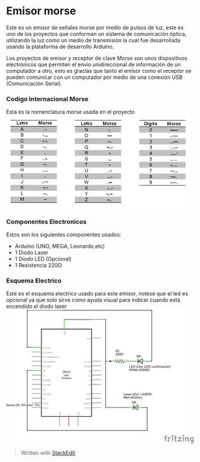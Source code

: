 # Emisor morse
Este es un emisor de señales morse por medio de pulsos de luz, este es uno de los proyectos que conforman un sistema de comunicación óptica, utilizando la luz como un medio de transmisión la cual fue desarrollada usando la plataforma de desarrollo Arduino.

Los proyectos de emisor y receptor de clave Morse son unos dispositivos electrónicos que permiten el envío unidireccional de información de un computador a otro, esto es gracias que tanto el emisor como el receptor se pueden comunicar con un computador por medio de una conexión USB (Comunicación Serial).


### Codigo Internacional Morse
Esta es la nomenclatura morse usada en el proyecto
![Codigo Morse](https://github.com/lumialvarez/emisor-morse-arduino/blob/main/Recursos/morse_code.png?raw=true)

### Componentes Electronicos
Estos son los siguientes componentes usados:
 - Arduino (UNO, MEGA, Leonardo,etc)
 - 1 Diodo Laser
 - 1 Diodo LED (Opcional)
 - 1 Resistencia 220Ω

### Esquema Electrico 
Este es el esquema electrico usado para este emisor, notese que el led es opcional ya que solo sirve como ayuda visual para indicar cuando está encendido el diodo laser
![Codigo Morse](https://github.com/lumialvarez/emisor-morse-arduino/blob/main/Recursos/esquema_electrico_transmisor_morse.png?raw=true)

> Written with [StackEdit](https://stackedit.io/).
